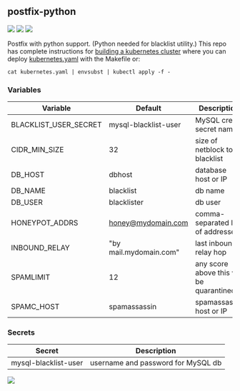 ## postfix-python
[![](https://images.microbadger.com/badges/version/instantlinux/postfix-python.svg)](https://microbadger.com/images/instantlinux/postfix-python "Version badge") [![](https://images.microbadger.com/badges/image/instantlinux/postfix-python.svg)](https://microbadger.com/images/instantlinux/postfix-python "Image badge") [![](https://images.microbadger.com/badges/commit/instantlinux/postfix-python.svg)](https://microbadger.com/images/instantlinux/postfix-python "Commit badge")

Postfix with python support. (Python needed for blacklist utility.) This repo has complete instructions for
[building a kubernetes cluster](https://github.com/instantlinux/docker-tools/blob/master/k8s/README.md) where you can deploy [kubernetes.yaml](https://github.com/instantlinux/docker-tools/blob/master/images/postfix-python/kubernetes.yaml) with the Makefile or:
~~~
cat kubernetes.yaml | envsubst | kubectl apply -f -
~~~

### Variables

| Variable | Default | Description |
| -------- | ------- | ----------- |
| BLACKLIST_USER_SECRET | mysql-blacklist-user | MySQL cred secret name |
| CIDR_MIN_SIZE | 32 | size of netblock to blacklist |
| DB_HOST | dbhost | database host or IP |
| DB_NAME | blacklist | db name |
| DB_USER | blacklister | db user |
| HONEYPOT_ADDRS | honey@mydomain.com | comma-separated list of addresses |
| INBOUND_RELAY | "by mail.mydomain.com" | last inbound relay hop |
| SPAMLIMIT | 12 | any score above this will be quarantined |
| SPAMC_HOST | spamassassin | spamassassin host or IP |

### Secrets

| Secret | Description |
| ------ | ----------- |
| mysql-blacklist-user | username and password for MySQL db |

[![](https://images.microbadger.com/badges/license/instantlinux/postfix-python.svg)](https://microbadger.com/images/instantlinux/postfix-python "License badge")
